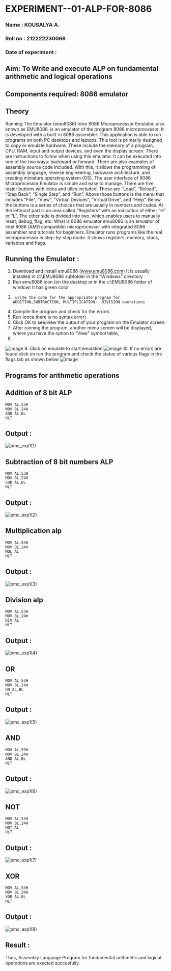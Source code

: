 # EXPERIMENT--01-ALP-FOR-8086
### Name : KOUSALYA A.
### Roll no : 212222230068
### Date of experiment :

## Aim: To Write and execute ALP on fundamental arithmetic and logical operations
## Components required: 8086  emulator 
## Theory 
Running The Emulator (emu8086) Intro 8086 Microprocessor Emulator, also known as EMU8086, is an emulator of the program 8086 microprocessor. It is developed with a built-in 8086 assembler. This application is able to run programs on both PC desktops and laptops. This tool is primarily designed to copy or emulate hardware. These include the memory of a program, CPU, RAM, input and output devices, and even the display screen. There are instructions to follow when using this emulator. It can be executed into one of the two ways: backward or forward. There are also examples of assembly source code included. With this, it allows the programming of assembly language, reverse engineering, hardware architecture, and creating miniature operating system (OS). The user interface of 8086 Microprocessor Emulator is simple and easy to manage. There are five major buttons with icons and titles included. These are “Load”, “Reload”, “Step Back”, “Single Step”, and “Run”. Above those buttons is the menu that includes “File”, “View”, “Virtual Devices”, “Virtual Drive”, and “Help”. Below the buttons is a series of choices that are usually in numbers and codes. At the leftmost part is an area called “Registers” with an indication of either “H” or “L”. The other side is divided into two, which enables users to manually reset, debug, flag, etc. What is 8086 emulator emu8086 is an emulator of Intel 8086 (AMD compatible) microprocessor with integrated 8086 assembler and tutorials for beginners. Emulator runs programs like the real microprocessor in step-by-step mode. it shows registers, memory, stack, variables and flags.

 ## Running the Emulator :
1.	Download and install emu8086 (www.emu8086.com) It is usually installed in C:\EMU8086 subfolder in the “Windows” directory
2.	  Run  emu8086 icon (on the desktop or in the c:\EMU8086 folder of window) It has green color 
3.		write the code for the appropriate program for ADDITION,SUBTRACTION, MULTIPLICATION,  DIVISION operations 
4.	 Compile the program and check for the errors 
5.	Run (once there is no syntax error) 
6.	Click OK to see/view the output of your program on the Emulator screen. 
7.	After running the program, another menu screen will be displayed, where you have the option to “View” symbol table,
8.	
![image](https://user-images.githubusercontent.com/36288975/189273263-d65baae9-4b8f-4723-afb3-c0ffa4052b04.png)
9.	Click on emulate to start emulation 
![image](https://user-images.githubusercontent.com/36288975/189273273-9bb36ec1-e2e8-4892-8d35-37707332bfdc.png)
10.	If no errors are found click on run the program and check the status of various flags in the flags tab as shown below 
![image](https://user-images.githubusercontent.com/36288975/189273277-113a2a33-4a40-4ff8-95a5-ecd3a1f504fe.png)
## Programs for arithmetic  operations

## Addition  of 8 bit ALP 
```
MOV AL,53H
MOV BL,24H
ADD AL,BL
HLT
```
## Output :
![pmc_exp1(1)](https://github.com/user-attachments/assets/52d699d1-fd34-495b-a27e-01afdfe54a3b)

## Subtraction   of 8 bit numbers  ALP 
```
MOV AL,53H
MOV BL,24H
SUB AL,BL
HLT
```
## Output :
![pmc_exp1(2)](https://github.com/user-attachments/assets/a96280e0-5b74-4645-bad0-16b73066e8df)

## Multiplication alp 
```
MOV AL,53H
MOV BL,24H
MUL AL
HLT
```
## Output :
![pmc_exp1(3)](https://github.com/user-attachments/assets/02ba681b-9546-45c5-bf53-e247484cfee1)

## Division alp 
```
MOV AL,53H
MOV BL,24H
DIV AL
HLT
```
## Output :
![pmc_exp1(4)](https://github.com/user-attachments/assets/1233536e-dfc4-4ed3-81f0-29ddec68a1b7)

## OR 
```
MOV AL,53H
MOV BL,24H
OR AL,BL
HLT
```
## Output :
![pmc_exp1(5)](https://github.com/user-attachments/assets/2abe0ccb-a926-402b-a959-c80a7b5fd9e9)

## AND
```
MOV AL,53H
MOV BL,24H
AND AL,BL
HLT
```
## Output :
![pmc_exp1(6)](https://github.com/user-attachments/assets/1f89a091-8079-49a6-8431-f36faae8dc0b)

## NOT
```
MOV AL,53H
MOV BL,24H
NOT AL
HLT
```
## Output :
![pmc_exp1(7)](https://github.com/user-attachments/assets/a5dcf103-a209-489c-933f-90a66ed42f5f)

## XOR
```
MOV AL,53H
MOV BL,24H
XOR AL,BL
HLT
```
## Output :
![pmc_exp1(8)](https://github.com/user-attachments/assets/a91e49a9-a084-4f71-8566-5f701ef8639f)

## Result :
Thus, Assembly Language Program for fundamental arithmetic and logical operations are exected succesfully.








